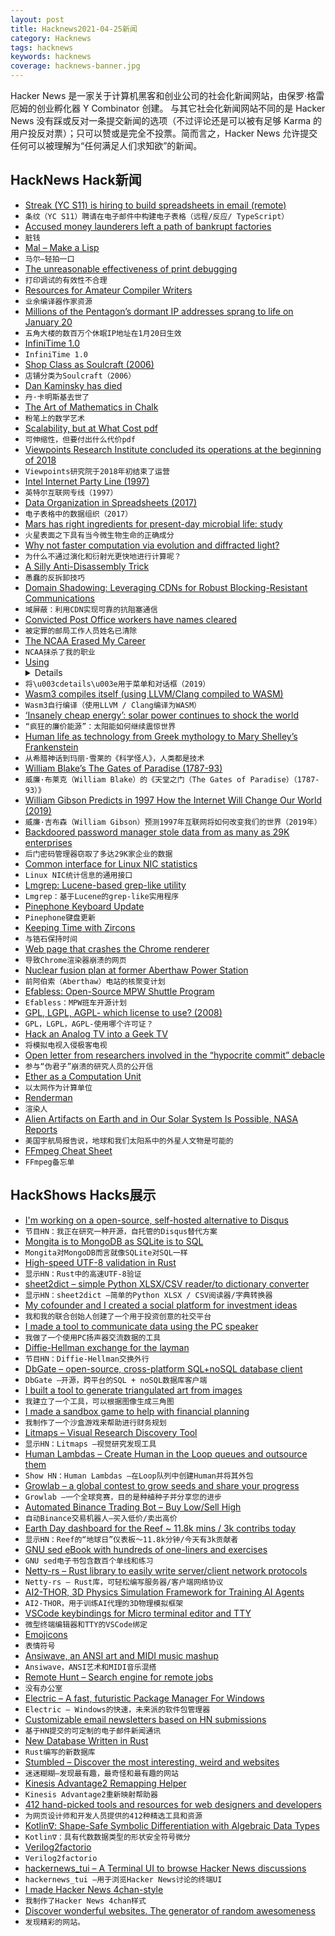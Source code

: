 ```yaml
---
layout: post
title: Hacknews2021-04-25新闻
category: Hacknews
tags: hacknews
keywords: hacknews
coverage: hacknews-banner.jpg
---
```


Hacker News 是一家关于计算机黑客和创业公司的社会化新闻网站，由保罗·格雷厄姆的创业孵化器 Y Combinator 创建。
与其它社会化新闻网站不同的是 Hacker News 没有踩或反对一条提交新闻的选项（不过评论还是可以被有足够 Karma 的用户投反对票）；只可以赞或是完全不投票。简而言之，Hacker News 允许提交任何可以被理解为“任何满足人们求知欲”的新闻。

## HackNews Hack新闻


- [Streak (YC S11) is hiring to build spreadsheets in email (remote)](https://www.streak.com/careers/product-engineer)
- `条纹（YC S11）聘请在电子邮件中构建电子表格（远程/反应/ TypeScript）`
- [Accused money launderers left a path of bankrupt factories](https://newsinteractive.post-gazette.com/ukraine-money-laundering/)
- `脏钱`
- [Mal – Make a Lisp](https://github.com/kanaka/mal)
- `马尔–轻拍一口`
- [The unreasonable effectiveness of print debugging](https://buttondown.email/geoffreylitt/archive/starting-this-newsletter-print-debugging-byoc/)
- `打印调试的有效性不合理`
- [Resources for Amateur Compiler Writers](https://c9x.me/compile/bib/)
- `业余编译器作家资源`
- [Millions of the Pentagon’s dormant IP addresses sprang to life on January 20](https://www.washingtonpost.com/technology/2021/04/24/pentagon-internet-address-mystery/)
- `五角大楼的数百万个休眠IP地址在1月20日生效`
- [InfiniTime 1.0](https://www.pine64.org/2021/04/22/its-time-infinitime-1-0/)
- `InfiniTime 1.0`
- [Shop Class as Soulcraft (2006)](https://www.thenewatlantis.com/publications/shop-class-as-soulcraft)
- `店铺分类为Soulcraft（2006）`
- [Dan Kaminsky has died](https://twitter.com/marcwrogers/status/1385961838735597572)
- `丹·卡明斯基去世了`
- [The Art of Mathematics in Chalk](https://www.scientificamerican.com/article/the-art-of-mathematics-in-chalk/)
- `粉笔上的数学艺术`
- [Scalability, but at What Cost pdf](https://www.usenix.org/system/files/conference/hotos15/hotos15-paper-mcsherry.pdf)
- `可伸缩性，但要付出什么代价pdf`
- [Viewpoints Research Institute concluded its operations at the beginning of 2018](http://www.vpri.org/)
- `Viewpoints研究院于2018年初结束了运营`
- [Intel Internet Party Line (1997)](https://web.archive.org/web/19970419202411/http://www1.intel.com/iaweb/ipl/index.htm)
- `英特尔互联网专线（1997）`
- [Data Organization in Spreadsheets (2017)](https://www.tandfonline.com/doi/full/10.1080/00031305.2017.1375989)
- `电子表格中的数据组织（2017）`
- [Mars has right ingredients for present-day microbial life: study](https://www.brown.edu/news/2021-04-22/subsurface)
- `火星表面之下具有当今微生物生命的正确成分`
- [Why not faster computation via evolution and diffracted light?](https://interconnected.org/home/2021/04/20/computers)
- `为什么不通过演化和衍射光更快地进行计算呢？`
- [A Silly Anti-Disassembly Trick](https://alexomara.com/blog/a-silly-anti-disassembly-trick/)
- `愚蠢的反拆卸技巧`
- [Domain Shadowing: Leveraging CDNs for Robust Blocking-Resistant Communications](https://blog.torproject.org/anti-censorship-domain-shadowing)
- `域屏蔽：利用CDN实现可靠的抗阻塞通信`
- [Convicted Post Office workers have names cleared](https://www.bbc.com/news/business-56859357)
- `被定罪的邮局工作人员姓名已清除`
- [The NCAA Erased My Career](https://www.theplayerstribune.com/posts/brittany-collens-tennis-ncaa-university-of-massachusetts)
- `NCAA抹杀了我的职业`
- [Using <details> for menus and dialogs (2019)](https://css-tricks.com/using-details-for-menus-and-dialogs-is-an-interesting-idea/)
- `将\u003cdetails\u003e用于菜单和对话框（2019）`
- [Wasm3 compiles itself (using LLVM/Clang compiled to WASM)](https://twitter.com/wasm3_engine/status/1384288567627640839)
- `Wasm3自行编译（使用LLVM / Clang编译为WASM）`
- [‘Insanely cheap energy’: solar power continues to shock the world](https://www.theguardian.com/australia-news/2021/apr/25/insanely-cheap-energy-how-solar-power-continues-to-shock-the-world)
- `“疯狂的廉价能源”：太阳能如何继续震惊世界`
- [Human life as technology from Greek mythology to Mary Shelley’s Frankenstein](https://www.laphamsquarterly.org/technology/prometheus-toolbox)
- `从希腊神话到玛丽·雪莱的《科学怪人》，人类都是技术`
- [William Blake’s The Gates of Paradise (1787-93)](https://publicdomainreview.org/collection/william-blakes-the-gates-of-paradise)
- `威廉·布莱克（William Blake）的《天堂之门（The Gates of Paradise）（1787-93）》`
- [William Gibson Predicts in 1997 How the Internet Will Change Our World (2019)](https://www.openculture.com/2019/02/pioneering-sci-fi-author-william-gibson-predicts-in-1997-how-the-internet-will-change-our-world.html)
- `威廉·吉布森（William Gibson）预测1997年互联网将如何改变我们的世界（2019年）`
- [Backdoored password manager stole data from as many as 29K enterprises](https://arstechnica.com/gadgets/2021/04/hackers-backdoor-corporate-password-manager-and-steal-customer-data/?comments=1)
- `后门密码管理器窃取了多达29K家企业的数据`
- [Common interface for Linux NIC statistics](https://people.kernel.org/kuba/common-interface-for-nic-statistics)
- `Linux NIC统计信息的通用接口`
- [Lmgrep: Lucene-based grep-like utility](https://www.jocas.lt/blog/post/intro-to-lucene-grep/)
- `Lmgrep：基于Lucene的grep-like实用程序`
- [Pinephone Keyboard Update](https://forum.pine64.org/showthread.php?tid=13684)
- `Pinephone键盘更新`
- [Keeping Time with Zircons](https://knowablemagazine.org/article/physical-world/2021/keeping-time-zircons)
- `与锆石保持时间`
- [Web page that crashes the Chrome renderer](https://ronsor.github.io/byechrome.html?ok=bye)
- `导致Chrome渲染器崩溃的网页`
- [Nuclear fusion plan at former Aberthaw Power Station](https://www.bbc.co.uk/news/uk-wales-56872376)
- `前阿伯索（Aberthaw）电站的核聚变计划`
- [Efabless: Open-Source MPW Shuttle Program](https://efabless.com/open_shuttle_program/2)
- `Efabless：MPW班车开源计划`
- [GPL, LGPL, AGPL- which license to use? (2008)](https://www.openshot.org/blog/2008/07/10/gpl-lgpl-agpl-oh-my/)
- `GPL，LGPL，AGPL-使用哪个许可证？ `
- [Hack an Analog TV into a Geek TV](https://spectrum.ieee.org/consumer-electronics/audiovideo/hack-an-analog-tv-into-a-geek-tv)
- `将模拟电视入侵极客电视`
- [Open letter from researchers involved in the “hypocrite commit” debacle](https://lore.kernel.org/lkml/CAK8KejpUVLxmqp026JY7x5GzHU2YJLPU8SzTZUNXU2OXC70ZQQ@mail.gmail.com/T/#u)
- `参与“伪君子”崩溃的研究人员的公开信`
- [Ether as a Computation Unit](https://blog.merwanedrai.com/2021/04/24/ether-as-a-computation-unit.html)
- `以太网作为计算单位`
- [Renderman](https://renderman.pixar.com/)
- `渲染人`
- [Alien Artifacts on Earth and in Our Solar System Is Possible, NASA Reports](https://thedebrief.org/alien-artifacts-on-earth-and-in-our-solar-system-is-possible-nasa-reports/)
- `美国宇航局报告说，地球和我们太阳系中的外星人文物是可能的`
- [FFmpeg Cheat Sheet](https://gist.github.com/steven2358/ba153c642fe2bb1e47485962df07c730)
- `FFmpeg备忘单`


## HackShows Hacks展示

- [ I'm working on a open-source, self-hosted alternative to Disqus](https://cusdis.com)
- `节目HN：我正在研究一种开源，自托管的Disqus替代方案`
- [ Mongita is to MongoDB as SQLite is to SQL](https://github.com/scottrogowski/mongita)
- `Mongita对MongoDB而言就像SQLite对SQL一样`
- [ High-speed UTF-8 validation in Rust](https://github.com/rusticstuff/simdutf8)
- `显示HN：Rust中的高速UTF-8验证`
- [ sheet2dict – simple Python XLSX/CSV reader/to dictionary converter](https://github.com/Pytlicek/sheet2dict)
- `显示HN：sheet2dict –简单的Python XLSX / CSV阅读器/字典转换器`
- [ My cofounder and I created a social platform for investment ideas](https://info.utradea.com/feed)
- `我和我的联合创始人创建了一个用于投资创意的社交平台`
- [ I made a tool to communicate data using the PC speaker](https://github.com/ggerganov/ggwave/tree/master/examples/r2t2)
- `我做了一个使用PC扬声器交流数据的工具`
- [ Diffie-Hellman exchange for the layman](https://borisreitman.com/privacy.html)
- `节目HN：Diffie-Hellman交换外行`
- [ DbGate – open-source, cross-platform SQL+noSQL database client](https://dbgate.org/)
- `DbGate –开源，跨平台的SQL + noSQL数据库客户端`
- [ I built a tool to generate triangulated art from images](https://github.com/RH12503/Triangula)
- `我建立了一个工具，可以根据图像生成三角图`
- [ I made a sandbox game to help with financial planning](https://simulator.money/)
- `我制作了一个沙盒游戏来帮助进行财务规划`
- [ Litmaps – Visual Research Discovery Tool](https://app.litmaps.co)
- `显示HN：Litmaps –视觉研究发现工具`
- [ Human Lambdas – Create Human in the Loop queues and outsource them](https://humanlambdas.com/)
- `Show HN：Human Lambdas –在Loop队列中创建Human并将其外包`
- [ Growlab – a global contest to grow seeds and share your progress](https://github.com/alexellis/growlab)
- `Growlab –一个全球竞赛，目的是种植种子并分享您的进步`
- [ Automated Binance Trading Bot – Buy Low/Sell High](https://github.com/chrisleekr/binance-trading-bot)
- `自动Binance交易机器人–买入低价/卖出高价`
- [ Earth Day dashboard for the Reef ~ 11.8k mins / 3k contribs today](https://greatreefcensus.org/event/earthday)
- `显示HN：Reef的“地球日”仪表板〜11.8k分钟/今天有3k贡献者`
- [ GNU sed eBook with hundreds of one-liners and exercises](https://learnbyexample.github.io/learn_gnused/introduction.html)
- `GNU sed电子书包含数百个单线和练习`
- [ Netty-rs – Rust library to easily write server/client network protocols](https://gitlab.com/Gelox/netty-rs)
- `Netty-rs – Rust库，可轻松编写服务器/客户端网络协议`
- [ AI2-THOR, 3D Physics Simulation Framework for Training AI Agents](https://github.com/allenai/ai2thor)
- `AI2-THOR，用于训练AI代理的3D物理模拟框架`
- [ VSCode keybindings for Micro terminal editor and TTY](https://github.com/phil294/VSCode-keybindings-for-micro-editor-and-tty)
- `微型终端编辑器和TTY的VSCode绑定`
- [ Emojicons](https://emojicons.netlify.app/)
- `表情符号`
- [ Ansiwave, an ANSI art and MIDI music mashup](https://github.com/oakes/ansiwave)
- `Ansiwave，ANSI艺术和MIDI音乐混搭`
- [ Remote Hunt – Search engine for remote jobs](https://remotehunt.com/no-more-office)
- `没有办公室`
- [ Electric – A fast, futuristic Package Manager For Windows](https://electric.sh)
- `Electric – Windows的快速，未来派的软件包管理器`
- [ Customizable email newsletters based on HN submissions](https://hncustomnewsletters.com/)
- `基于HN提交的可定制的电子邮件新闻通讯`
- [ New Database Written in Rust](https://github.com/sushrut141/DharmaDB)
- `Rust编写的新数据库`
- [ Stumbled – Discover the most interesting, weird and websites](https://stumbled.cc/)
- `迷迷糊糊–发现最有趣，最奇怪和最有趣的网站`
- [ Kinesis Advantage2 Remapping Helper](https://kinesis.vercel.app/)
- `Kinesis Advantage2重新映射帮助器`
- [ 412 hand-picked tools and resources for web designers and developers](https://toolkit.addy.codes/)
- `为网页设计师和开发人员提供的412种精选工具和资源`
- [ Kotlin∇: Shape-Safe Symbolic Differentiation with Algebraic Data Types](https://github.com/breandan/kotlingrad)
- `Kotlin∇：具有代数数据类型的形状安全符号微分`
- [ Verilog2factorio](https://github.com/Redcrafter/verilog2factorio/)
- `Verilog2factorio`
- [ hackernews_tui – A Terminal UI to browse Hacker News discussions](https://github.com/aome510/hackernews-TUI)
- `hackernews_tui –用于浏览Hacker News讨论的终端UI`
- [ I made Hacker News 4chan-style](https://hnchan.netlify.app)
- `我制作了Hacker News 4chan样式`
- [ Discover wonderful websites. The generator of random awesomeness](https://sharkle.com/)
- `发现精彩的网站。`

